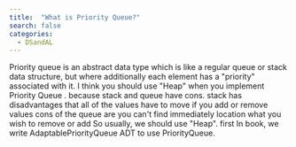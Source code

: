 ```yaml
---
title:  "What is Priority Queue?"
search: false
categories: 
  - DSandAL
---
```



Priority queue is an abstract data type which is like a regular queue or stack data structure, but where additionally each element has a "priority" associated with it.
I think you should use "Heap" when you implement Priority Queue . because stack and queue have cons.
stack has disadvantages that all of the values have to move if you add or remove values
cons of the queue are you can't find immediately location what you wish to remove or add 
So usually, we should use "Heap". 
first 
In book, we write AdaptablePriorityQueue ADT to use PriorityQueue.

<!--stackedit_data:
eyJoaXN0b3J5IjpbLTEwNDI5OTgwNTAsLTM3MDQyODY2OV19
-->